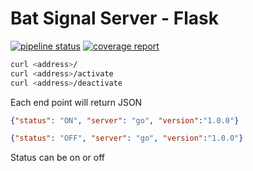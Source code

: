 # Bat Signal Server - Flask

[![pipeline status](https://code.batcave.internal.cms.gov/ado-repositories/nightwing/knight-light/knight-light-server-flask/badges/main/pipeline.svg)](https://code.batcave.internal.cms.gov/ado-repositories/nightwing/knight-light/knight-light-server-flask/-/commits/main)
[![coverage report](https://code.batcave.internal.cms.gov/ado-repositories/nightwing/knight-light/knight-light-server-flask/badges/main/coverage.svg)](https://code.batcave.internal.cms.gov/ado-repositories/nightwing/knight-light/knight-light-server-flask/-/commits/main)

```bash
curl <address>/
curl <address>/activate
curl <address>/deactivate
```

Each end point will return JSON

```json
{"status": "ON", "server": "go", "version":"1.0.0"}
```

```json
{"status": "OFF", "server": "go", "version":"1.0.0"}
```

Status can be on or off

